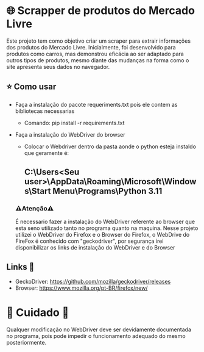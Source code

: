 # 🌐 Scrapper de produtos do Mercado Livre

Este projeto tem como objetivo criar um scraper para extrair informações dos produtos do Mercado Livre. Inicialmente, foi desenvolvido para produtos como carros, mas demonstrou eficácia ao ser adaptado para outros tipos de produtos, mesmo diante das mudanças na forma como o site apresenta seus dados no navegador.

## ⭐️ Como usar

- Faça a instalação do pacote requeriments.txt pois ele contem as bibliotecas necessarias
    - Comando: pip install -r requirements.txt


  
- Faça a instalação do WebDriver do browser
    - Colocar o Webdriver dentro da pasta aonde o python esteja instaldo que geramente é:
         ## C:\Users\<Seu user>\AppData\Roaming\Microsoft\Windows\Start Menu\Programs\Python 3.11
  
  ### ⚠️Atenção⚠️
  É necessario fazer a instalação do WebDriver referente ao browser que esta seno utilizado tanto no programa quanto na maquina.
  Nesse projeto utilizei o WebDriver do Firefox e o Browser do Firefox, o WebDrive do FireFox é conhecido com "geckodriver", por segurança irei disponibilizar os links de instalação do WebDriver e do Browser

## Links 🚀

- GeckoDriver: https://github.com/mozilla/geckodriver/releases
- Browser: https://www.mozilla.org/pt-BR/firefox/new/


 # 🚧 Cuidado 🚧

Qualquer modificação no WebDriver deve ser devidamente documentada no programa, pois pode impedir o funcionamento adequado do mesmo posteriormente.
